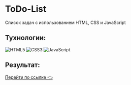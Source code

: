 # ToDo-List
Список задач с использованием HTML, CSS и JavaScript

## Тухнологии: 

![HTML5](https://img.shields.io/badge/html5-%23E34F26.svg?style=for-the-badge&logo=html5&logoColor=white)
![CSS3](https://img.shields.io/badge/css3-%231572B6.svg?style=for-the-badge&logo=css3&logoColor=white)
![JavaScript](https://img.shields.io/badge/javascript-%23323330.svg?style=for-the-badge&logo=javascript&logoColor=%23F7DF1E)

## Результат:

[Перейти по ссылке 👈 ](https://xeni-ya.github.io/todo-list/)
